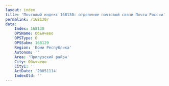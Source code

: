 ```yaml
---
layout: index
title: 'Почтовый индекс 168130: отделение почтовой связи Почты России'
permalink: /168130/
data:
    Index: 168130
    OPSName: Объячево
    OPSType: О
    OPSSubm: 168129
    Region: 'Коми Республика'
    Autonom: ''
    Area: 'Прилузский район'
    City: Объячево
    City1: ''
    ActDate: '20051114'
    IndexOld: ''
---
```

